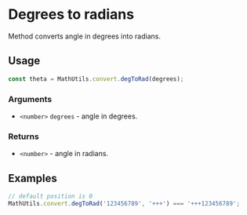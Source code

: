 Degrees to radians
==================

Method converts angle in degrees into radians.


Usage
-----

```js
const theta = MathUtils.convert.degToRad(degrees);
```


### Arguments

* `<number>` `degrees` - angle in degrees.


### Returns

* `<number>` - angle in radians.


Examples
--------

```js
// default position is 0
MathUtils.convert.degToRad('123456789', '+++') === '+++123456789';
```
